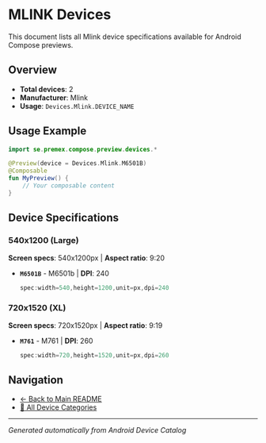 # MLINK Devices

This document lists all Mlink device specifications available for Android Compose previews.

## Overview

- **Total devices**: 2
- **Manufacturer**: Mlink
- **Usage**: `Devices.Mlink.DEVICE_NAME`

## Usage Example

```kotlin
import se.premex.compose.preview.devices.*

@Preview(device = Devices.Mlink.M6501B)
@Composable
fun MyPreview() {
    // Your composable content
}
```

## Device Specifications

### 540x1200 (Large)

**Screen specs**: 540x1200px | **Aspect ratio**: 9:20

- **`M6501B`** - M6501b | **DPI**: 240
  ```kotlin
  spec:width=540,height=1200,unit=px,dpi=240
  ```

### 720x1520 (XL)

**Screen specs**: 720x1520px | **Aspect ratio**: 9:19

- **`M761`** - M761 | **DPI**: 260
  ```kotlin
  spec:width=720,height=1520,unit=px,dpi=260
  ```

## Navigation

- [← Back to Main README](../../README.md)
- [📱 All Device Categories](../README.md)

---
*Generated automatically from Android Device Catalog*
